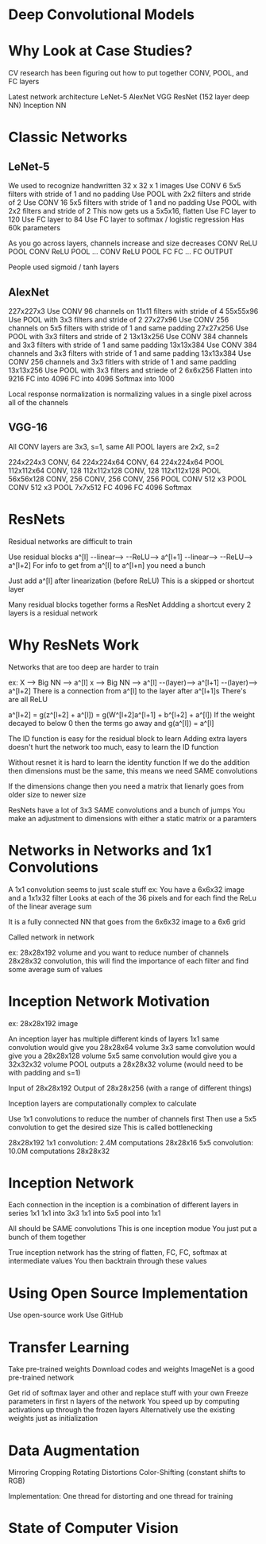 # Deep Convolutional Models

# Why Look at Case Studies?
CV research has been figuring out how to put together CONV, POOL, and FC layers

Latest network architecture
LeNet-5
AlexNet
VGG
ResNet (152 layer deep NN)
Inception NN

# Classic Networks
## LeNet-5
We used to recognize handwritten 32 x 32 x 1 images
Use CONV 6 5x5 filters with stride of 1 and no padding
Use POOL with 2x2 filters and stride of 2
Use CONV 16 5x5 filters with stride of 1 and no padding
Use POOL with 2x2 filters and stride of 2
This now gets us a 5x5x16, flatten
Use FC layer to 120
Use FC layer to 84
Use FC layer to softmax / logistic regression
Has 60k parameters

As you go across layers, channels increase and size decreases
CONV ReLU POOL CONV ReLU POOL ... CONV ReLU POOL FC FC ... FC OUTPUT

People used sigmoid / tanh layers

## AlexNet
227x227x3
Use CONV 96 channels on 11x11 filters with stride of 4
55x55x96
Use POOL with 3x3 filters and stride of 2
27x27x96
Use CONV 256 channels on 5x5 filters with stride of 1 and same padding
27x27x256
Use POOL with 3x3 filters and stride of 2
13x13x256
Use CONV 384 channels and 3x3 filters with stride of 1 and same padding
13x13x384
Use CONV 384 channels and 3x3 filters with stride of 1 and same padding
13x13x384
Use CONV 256 channels and 3x3 fitlers with stride of 1 and same padding
13x13x256
Use POOL with 3x3 filters and striede of 2
6x6x256
Flatten into 9216
FC into 4096
FC into 4096
Softmax into 1000

Local response normalization is normalizing values in a single pixel across all of the channels

## VGG-16
All CONV layers are 3x3, s=1, same
All POOL layers are 2x2, s=2

224x224x3
CONV, 64
224x224x64
CONV, 64
224x224x64
POOL
112x112x64
CONV, 128 
112x112x128
CONV, 128 
112x112x128
POOL
56x56x128
CONV, 256
CONV, 256
CONV, 256
POOL
CONV 512 x3
POOL
CONV 512 x3
POOL
7x7x512
FC 4096
FC 4096
Softmax

# ResNets
Residual networks are difficult to train

Use residual blocks
a^[l] --linear--> --ReLU--> a^[l+1] --linear--> --ReLU--> a^[l+2]
For info to get from a^[l] to a^[l+n] you need a bunch

Just add a^[l] after linearization (before ReLU)
This is a skipped or shortcut layer

Many residual blocks together forms a ResNet
Addding a shortcut every 2 layers is a residual network

# Why ResNets Work
Networks that are too deep are harder to train

ex:
X --> Big NN --> a^[l]
x --> Big NN --> a^[l] --(layer)--> a^[l+1] --(layer)--> a^[l+2]
There is a connection from a^[l] to the layer after a^[l+1]s 
There's are all ReLU

a^[l+2] = g(z^[l+2] + a^[l]) = g(W^[l+2]a^[l+1] + b^[l+2] + a^[l])
If the weight decayed to below 0 then the terms go away and g(a^[l]) = a^[l]

The ID function is easy for the residual block to learn
Adding extra layers doesn't hurt the network too much, easy to learn the ID function

Without resnet it is hard to learn the identity function
If we do the addition then dimensions must be the same, this means we need SAME convolutions

If the dimensions change then you need a matrix that lienarly goes from older size to newer size

ResNets have a lot of 3x3 SAME convolutions and a bunch of jumps
You make an adjustment to dimensions with either a static matrix or a paramters

# Networks in Networks and 1x1 Convolutions
A 1x1 convolution seems to just scale stuff
ex:
You have a 6x6x32 image and a 1x1x32 filter
Looks at each of the 36 pixels and for each find the ReLu of the linear average sum

It is a fully connected NN that goes from the 6x6x32 image to a 6x6 grid

Called network in network

ex:
28x28x192 volume and you want to reduce number of channels
28x28x32 convolution, this will find the importance of each filter and find some average sum of values

# Inception Network Motivation
ex:
28x28x192 image

An inception layer has multiple different kinds of layers
1x1 same convolution would give you 28x28x64 volume
3x3 same convolution would give you a 28x28x128 volume
5x5 same convolution would give you a 32x32x32  volume
POOL outputs a 28x28x32 volume (would need to be with padding and s=1)

Input of 28x28x192
Output of 28x28x256 (with a range of different things)

Inception layers are computationally complex to calculate

Use 1x1 convolutions to reduce the number of channels first
Then use a 5x5 convolution to get the desired size
This is called bottlenecking

28x28x192
1x1 convolution: 2.4M computations
28x28x16
5x5 convolution: 10.0M computations
28x28x32

# Inception Network
Each connection in the inception is a combination of different layers in series
1x1
1x1 into 3x3
1x1 into 5x5
pool into 1x1

All should be SAME convolutions
This is one inception modue
You just put a bunch of them together

True inception network has the string of flatten, FC, FC, softmax at intermediate values
You then backtrain through these values

# Using Open Source Implementation
Use open-source work
Use GitHub

# Transfer Learning
Take pre-trained weights
Download codes and weights
ImageNet is a good pre-trained network

Get rid of softmax layer and other and replace stuff with your own
Freeze parameters in first n layers of the network
You speed up by computing activations up through the frozen layers
Alternatively use the existing weights just as initialization

# Data Augmentation
Mirroring
Cropping
Rotating
Distortions
Color-Shifting (constant shifts to RGB)

Implementation:
One thread for distorting and one thread for training

# State of Computer Vision
